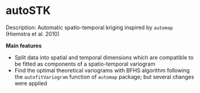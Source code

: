 # autoSTK
Description: Automatic spatio-temporal kriging inspired by `automap` (Hiemstra et al. 2010)
     
__Main features__
+ Split data into spatial and temporal dimensions which are compatible to be fitted as components of a spatio-temporal variogram
+ Find the optimal theoretical variograms with BFHS algorithm following the `autofitVariogram` function of `automap` package; but several changes were applied


